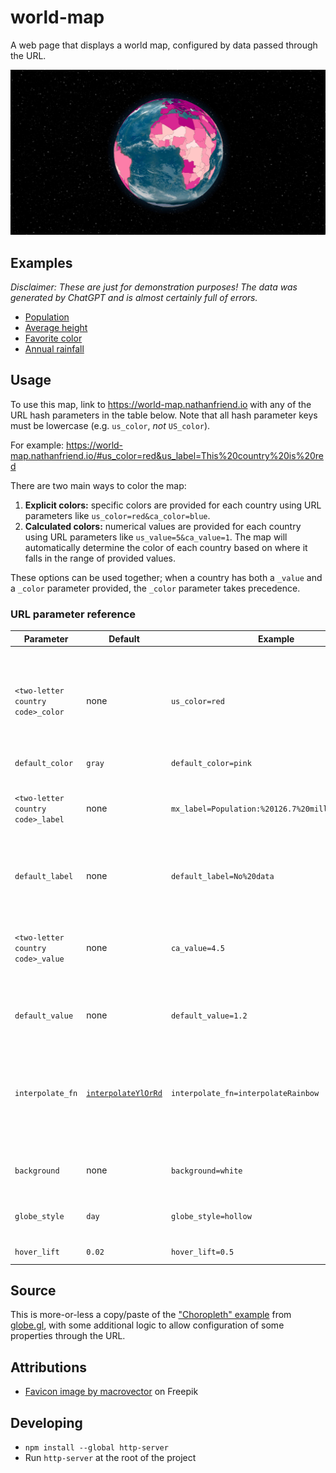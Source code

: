 # world-map

A web page that displays a world map, configured by data passed through the URL.

![A screenshot of world-map.nathanfriend.io](./screenshot.jpg)

## Examples

_Disclaimer: These are just for demonstration purposes! The data was generated by ChatGPT and is almost certainly full of errors._

- [Population](https://world-map.nathanfriend.io/#af_value=37172386&ax_value=26711&al_value=2866376&dz_value=42228429&as_value=55465&ad_value=77006&ao_value=30809762&ai_value=14731&aq_value=1106&ag_value=96286&ar_value=44494502&am_value=2951776&aw_value=105845&au_value=24982688&at_value=8840521&az_value=9939800&bs_value=385640&bh_value=1569439&bd_value=161356039&bb_value=286641&by_value=9483499&be_value=11422068&bz_value=383071&bj_value=11485048&bm_value=63903&bt_value=754394&bo_value=11353142&bq_value=25157&ba_value=3323929&bw_value=2254126&bv_value=0&br_value=209288278&io_value=3000&bn_value=428962&bg_value=7025037&bf_value=19751535&bi_value=11175378&cv_value=531239&kh_value=16249798&cm_value=25216237&ca_value=36624199&ky_value=64174&cf_value=4666377&td_value=15477751&cl_value=18729160&cn_value=1392730000&cx_value=1500&cc_value=600&co_value=49648685&km_value=806153&cg_value=5244363&cd_value=84004989&ck_value=2120&cr_value=4999441&ci_value=25069229&hr_value=4089400&cu_value=11338138&cw_value=159849&cy_value=1189265&cz_value=10625695&dk_value=5792202&dj_value=958920&dm_value=71625&do_value=10627165&ec_value=17084357&eg_value=98423595&sv_value=6420744&gq_value=1308974&er_value=4474062&ee_value=1324820&et_value=109224559&fk_value=2840&fo_value=48497&fj_value=883483&fi_value=5518050&fr_value=66977107&gf_value=290691&pf_value=277679&tf_value=140&ga_value=2119275&gm_value=2280102&ge_value=3912061&de_value=82927922&gh_value=29767108&gi_value=33718&gr_value=10715549&gl_value=56025&gd_value=107825&gp_value=449568&gu_value=167294&gt_value=17247807&gg_value=65228&gn_value=12414318&gw_value=1874309&gy_value=779004&ht_value=11123176&hm_value=0&va_value=799&hn_value=9587522&hk_value=7451000&hu_value=9775564&is_value=356991&in_value=1352642280&id_value=267663435&ir_value=81800269&iq_value=38433600&ie_value=4867309&im_value=84077&il_value=8883800&it_value=60431283&jm_value=2934855&jp_value=126529100&je_value=104200&jo_value=9956011&kz_value=18276499&ke_value=51393010&ki_value=115847&kp_value=25666161&kr_value=51606633&kw_value=4207083&kg_value=6322800&la_value=7061507&lv_value=1927174&lb_value=6848925&ls_value=2108132&lr_value=4818977&ly_value=6678567&li_value=37910&lt_value=2801543&lu_value=607728&mo_value=631636&mg_value=26262368&mw_value=18143315&my_value=31624264&mv_value=444259&ml_value=19077690&mt_value=484630&mh_value=58413&mq_value=396974&mr_value=4403319&mu_value=1265138&yt_value=266150&mx_value=126190788&fm_value=113815&md_value=2706049&mc_value=38682&mn_value=3170208&me_value=622182&ms_value=4989&ma_value=36029138&mz_value=29495962&mm_value=53708395&na_value=2448255&nr_value=11281&np_value=28095714&nl_value=17231017&nc_value=278500&nz_value=4885500&ni_value=6465513&ne_value=22442948&ng_value=195874740&nu_value=1615&nf_value=2009&mp_value=56882&no_value=5311916&om_value=4829483&pk_value=212215030&pw_value=17907&ps_value=4569087&pa_value=4176873&pg_value=8606316&py_value=6956071&pe_value=31989256&ph_value=106651922&pn_value=50&pl_value=38028278&pt_value=10281762&pr_value=3195153&qa_value=2781677&re_value=859959&ro_value=19466145&ru_value=144478050&rw_value=12301939&bl_value=9384&sh_value=4542&kn_value=52441&lc_value=181889&mf_value=31754&pm_value=7012&vc_value=110210&ws_value=196130&sm_value=33860&st_value=211028&sa_value=33699947&sn_value=15854360&rs_value=8772235&sc_value=96762&sl_value=7813215&sg_value=5638700&sx_value=40654&sk_value=5447011&si_value=2080908&sb_value=652858&so_value=15008154&za_value=57779622&gs_value=30&ss_value=10975920&es_value=46723749&lk_value=21670000&sd_value=41801533&sr_value=575991&sj_value=2537&sz_value=1136191&se_value=10175214&ch_value=8516543&sy_value=16906283&tw_value=23773876&tj_value=9321018&tz_value=56318348&th_value=69428524&tl_value=1267972&tg_value=7797694&tk_value=1300&to_value=103197&tt_value=1394973&tn_value=11532127&tr_value=82319724&tm_value=5850908&tc_value=37665&tv_value=11508&ug_value=42723139&ua_value=44622516&ae_value=9630959&gb_value=66460344&us_value=326766748&um_value=300&uy_value=3449299&uz_value=31910641&vu_value=292680&ve_value=28887118&vn_value=95540800&vg_value=29802&vi_value=106977&wf_value=11773&eh_value=652271&ye_value=28498687&zm_value=17351822&zw_value=14439018&af_label=37.2M&ax_label=26.7K&al_label=2.9M&dz_label=42.2M&as_label=55.5K&ad_label=77K&ao_label=30.8M&ai_label=14.7K&aq_label=1.1K&ag_label=96.3K&ar_label=44.5M&am_label=3M&aw_label=105.8K&au_label=25M&at_label=8.8M&az_label=9.9M&bs_label=385.6K&bh_label=1.6M&bd_label=161.4M&bb_label=286.6K&by_label=9.5M&be_label=11.4M&bz_label=383.1K&bj_label=11.5M&bm_label=63.9K&bt_label=754.4K&bo_label=11.4M&bq_label=25.2K&ba_label=3.3M&bw_label=2.3M&bv_label=0&br_label=209.3M&io_label=3K&bn_label=429K&bg_label=7M&bf_label=19.8M&bi_label=11.2M&cv_label=531.2K&kh_label=16.2M&cm_label=25.2M&ca_label=36.6M&ky_label=64.2K&cf_label=4.7M&td_label=15.5M&cl_label=18.7M&cn_label=1.4B&cx_label=1.5K&cc_label=600&co_label=49.6M&km_label=806.2K&cg_label=5.2M&cd_label=84M&ck_label=2.1K&cr_label=5M&ci_label=25.1M&hr_label=4.1M&cu_label=11.3M&cw_label=159.8K&cy_label=1.2M&cz_label=10.6M&dk_label=5.8M&dj_label=958.9K&dm_label=71.6K&do_label=10.6M&ec_label=17.1M&eg_label=98.4M&sv_label=6.4M&gq_label=1.3M&er_label=4.5M&ee_label=1.3M&et_label=109.2M&fk_label=2.8K&fo_label=48.5K&fj_label=883.5K&fi_label=5.5M&fr_label=67M&gf_label=290.7K&pf_label=277.7K&tf_label=140&ga_label=2.1M&gm_label=2.3M&ge_label=3.9M&de_label=82.9M&gh_label=29.8M&gi_label=33.7K&gr_label=10.7M&gl_label=56K&gd_label=107.8K&gp_label=449.6K&gu_label=167.3K&gt_label=17.2M&gg_label=65.2K&gn_label=12.4M&gw_label=1.9M&gy_label=779K&ht_label=11.1M&hm_label=0&va_label=799&hn_label=9.6M&hk_label=7.5M&hu_label=9.8M&is_label=357K&in_label=1.4B&id_label=267.7M&ir_label=81.8M&iq_label=38.4M&ie_label=4.9M&im_label=84.1K&il_label=8.9M&it_label=60.4M&jm_label=2.9M&jp_label=126.5M&je_label=104.2K&jo_label=10M&kz_label=18.3M&ke_label=51.4M&ki_label=115.8K&kp_label=25.7M&kr_label=51.6M&kw_label=4.2M&kg_label=6.3M&la_label=7.1M&lv_label=1.9M&lb_label=6.8M&ls_label=2.1M&lr_label=4.8M&ly_label=6.7M&li_label=37.9K&lt_label=2.8M&lu_label=607.7K&mo_label=631.6K&mg_label=26.3M&mw_label=18.1M&my_label=31.6M&mv_label=444.3K&ml_label=19.1M&mt_label=484.6K&mh_label=58.4K&mq_label=397K&mr_label=4.4M&mu_label=1.3M&yt_label=266.2K&mx_label=126.2M&fm_label=113.8K&md_label=2.7M&mc_label=38.7K&mn_label=3.2M&me_label=622.2K&ms_label=5K&ma_label=36M&mz_label=29.5M&mm_label=53.7M&na_label=2.4M&nr_label=11.3K&np_label=28.1M&nl_label=17.2M&nc_label=278.5K&nz_label=4.9M&ni_label=6.5M&ne_label=22.4M&ng_label=195.9M&nu_label=1.6K&nf_label=2K&mp_label=56.9K&no_label=5.3M&om_label=4.8M&pk_label=212.2M&pw_label=17.9K&ps_label=4.6M&pa_label=4.2M&pg_label=8.6M&py_label=7M&pe_label=32M&ph_label=106.7M&pn_label=50&pl_label=38M&pt_label=10.3M&pr_label=3.2M&qa_label=2.8M&re_label=860K&ro_label=19.5M&ru_label=144.5M&rw_label=12.3M&bl_label=9.4K&sh_label=4.5K&kn_label=52.4K&lc_label=181.9K&mf_label=31.8K&pm_label=7K&vc_label=110.2K&ws_label=196.1K&sm_label=33.9K&st_label=211K&sa_label=33.7M&sn_label=15.9M&rs_label=8.8M&sc_label=96.8K&sl_label=7.8M&sg_label=5.6M&sx_label=40.7K&sk_label=5.4M&si_label=2.1M&sb_label=652.9K&so_label=15M&za_label=57.8M&gs_label=30&ss_label=11M&es_label=46.7M&lk_label=21.7M&sd_label=41.8M&sr_label=576K&sj_label=2.5K&sz_label=1.1M&se_label=10.2M&ch_label=8.5M&sy_label=16.9M&tw_label=23.8M&tj_label=9.3M&tz_label=56.3M&th_label=69.4M&tl_label=1.3M&tg_label=7.8M&tk_label=1.3K&to_label=103.2K&tt_label=1.4M&tn_label=11.5M&tr_label=82.3M&tm_label=5.9M&tc_label=37.7K&tv_label=11.5K&ug_label=42.7M&ua_label=44.6M&ae_label=9.6M&gb_label=66.5M&us_label=326.8M&um_label=300&uy_label=3.4M&uz_label=31.9M&vu_label=292.7K&ve_label=28.9M&vn_label=95.5M&vg_label=29.8K&vi_label=107K&wf_label=11.8K&eh_label=652.3K&ye_label=28.5M&zm_label=17.4M&zw_label=14.4M)
- [Average height](https://world-map.nathanfriend.io/#interpolate_fn=interpolatePuBu&background=white&globe_style=hollow&hover_lift=0.2&default_label=No%20data&af_value=170.18&al_value=173.59&dz_value=172.72&ao_value=173.47&ar_value=171.01&am_value=170.14&au_value=172.6&at_value=178.7&az_value=168.8&bh_value=168.96&bd_value=162.56&by_value=175.43&be_value=176.21&bj_value=160.17&bt_value=166.15&bo_value=160.23&ba_value=176.08&bw_value=164.88&br_value=167.27&bn_value=165.02&bg_value=173.09&bf_value=159.35&bi_value=160.42&cv_value=173.47&kh_value=160.25&cm_value=164.55&ca_value=174.87&cf_value=158.34&td_value=164.37&cl_value=171.67&cn_value=167.1&co_value=166.08&km_value=161.74&cg_value=162.35&cd_value=161.42&cr_value=166.39&ci_value=167.22&hr_value=181.42&cu_value=171.63&cy_value=178.01&cz_value=180.18&dk_value=180.49&dj_value=162.39&do_value=167.71&ec_value=164.9&eg_value=169.97&sv_value=166.93&gq_value=163.62&er_value=162.56&ee_value=175.42&et_value=163.78&fj_value=174.87&fi_value=177.76&fr_value=173.52&ga_value=165.86&gm_value=167.36&ge_value=171.03&de_value=178.38&gh_value=169.5&gr_value=178.28&gl_value=174.41&gt_value=164.38&gn_value=163.56&gw_value=163.35&ht_value=168.53&hn_value=164.07&hk_value=171.34&hu_value=173.51&is_value=180.53&in_value=162.56&id_value=159.37&ir_value=174.17&iq_value=165.88&ie_value=172.02&il_value=176.61&it_value=177.01&jm_value=170.37&jp_value=170.7&jo_value=172.05&kz_value=175.88&ke_value=163.42&ki_value=167.34&kp_value=165.07&kr_value=173.07&kw_value=172.66&kg_value=169.54&la_value=155.25&lv_value=176.55&lb_value=171.39&ls_value=163.81&lr_value=165.2&ly_value=175.48&lt_value=178.56&lu_value=176.87&mo_value=167.74&mg_value=164.89&mw_value=163.63&my_value=165.05&mv_value=165.14&ml_value=161.53&mt_value=172.82&mr_value=169.52&mu_value=171.77&mx_value=167.64&md_value=176.75&mn_value=170.05&me_value=183.01&ma_value=173.6&mz_value=162.82&mm_value=163.83&na_value=168.01&np_value=160.33&nl_value=183.1&nz_value=177.3&ni_value=165.66&ne_value=159.18&ng_value=167.47&no_value=181.08&om_value=175.96&pk_value=165.72&pa_value=168.7&pg_value=163.11&py_value=164.91&pe_value=165.14&ph_value=163.18&pl_value=176.63&pt_value=173.94&qa_value=177.15&ro_value=176.08&ru_value=176.2&rw_value=162.13&ws_value=171.97&sm_value=172.82&st_value=167.24&sa_value=170.98&sn_value=167.14&rs_value=181.37&sl_value=165.26&sg_value=171.23&sk_value=179.64&si_value=177.29&sb_value=170.95&so_value=169.48&za_value=171.64&ss_value=168.01&es_value=173.63&lk_value=167.47&sd_value=168.42&sr_value=170.56&sz_value=167.49&se_value=180.63&ch_value=174.6&sy_value=171.08&tw_value=170.36&tj_value=165.32&tz_value=165.08&th_value=167.24&tg_value=163.55&to_value=174.87&tn_value=173.06&tr_value=174.2&tm_value=170.42&tv_value=169.59&ug_value=164.92&ua_value=176.71&ae_value=176.52&gb_value=177.28&us_value=176.25&uy_value=172.74&uz_value=166.08&vu_value=170.59&ve_value=168.61&vn_value=162.02&ye_value=165.18&zm_value=161.85&zw_value=160.87&af_label=170.18%20cm&al_label=173.59%20cm&dz_label=172.72%20cm&ao_label=173.47%20cm&ar_label=171.01%20cm&am_label=170.14%20cm&au_label=172.6%20cm&at_label=178.7%20cm&az_label=168.8%20cm&bh_label=168.96%20cm&bd_label=162.56%20cm&by_label=175.43%20cm&be_label=176.21%20cm&bj_label=160.17%20cm&bt_label=166.15%20cm&bo_label=160.23%20cm&ba_label=176.08%20cm&bw_label=164.88%20cm&br_label=167.27%20cm&bn_label=165.02%20cm&bg_label=173.09%20cm&bf_label=159.35%20cm&bi_label=160.42%20cm&cv_label=173.47%20cm&kh_label=160.25%20cm&cm_label=164.55%20cm&ca_label=174.87%20cm&cf_label=158.34%20cm&td_label=164.37%20cm&cl_label=171.67%20cm&cn_label=167.1%20cm&co_label=166.08%20cm&km_label=161.74%20cm&cg_label=162.35%20cm&cd_label=161.42%20cm&cr_label=166.39%20cm&ci_label=167.22%20cm&hr_label=181.42%20cm&cu_label=171.63%20cm&cy_label=178.01%20cm&cz_label=180.18%20cm&dk_label=180.49%20cm&dj_label=162.39%20cm&do_label=167.71%20cm&ec_label=164.9%20cm&eg_label=169.97%20cm&sv_label=166.93%20cm&gq_label=163.62%20cm&er_label=162.56%20cm&ee_label=175.42%20cm&et_label=163.78%20cm&fj_label=174.87%20cm&fi_label=177.76%20cm&fr_label=173.52%20cm&ga_label=165.86%20cm&gm_label=167.36%20cm&ge_label=171.03%20cm&de_label=178.38%20cm&gh_label=169.5%20cm&gr_label=178.28%20cm&gl_label=174.41%20cm&gt_label=164.38%20cm&gn_label=163.56%20cm&gw_label=163.35%20cm&ht_label=168.53%20cm&hn_label=164.07%20cm&hk_label=171.34%20cm&hu_label=173.51%20cm&is_label=180.53%20cm&in_label=162.56%20cm&id_label=159.37%20cm&ir_label=174.17%20cm&iq_label=165.88%20cm&ie_label=172.02%20cm&il_label=176.61%20cm&it_label=177.01%20cm&jm_label=170.37%20cm&jp_label=170.7%20cm&jo_label=172.05%20cm&kz_label=175.88%20cm&ke_label=163.42%20cm&ki_label=167.34%20cm&kp_label=165.07%20cm&kr_label=173.07%20cm&kw_label=172.66%20cm&kg_label=169.54%20cm&la_label=155.25%20cm&lv_label=176.55%20cm&lb_label=171.39%20cm&ls_label=163.81%20cm&lr_label=165.2%20cm&ly_label=175.48%20cm&lt_label=178.56%20cm&lu_label=176.87%20cm&mo_label=167.74%20cm&mg_label=164.89%20cm&mw_label=163.63%20cm&my_label=165.05%20cm&mv_label=165.14%20cm&ml_label=161.53%20cm&mt_label=172.82%20cm&mr_label=169.52%20cm&mu_label=171.77%20cm&mx_label=167.64%20cm&md_label=176.75%20cm&mn_label=170.05%20cm&me_label=183.01%20cm&ma_label=173.6%20cm&mz_label=162.82%20cm&mm_label=163.83%20cm&na_label=168.01%20cm&np_label=160.33%20cm&nl_label=183.1%20cm&nz_label=177.3%20cm&ni_label=165.66%20cm&ne_label=159.18%20cm&ng_label=167.47%20cm&no_label=181.08%20cm&om_label=175.96%20cm&pk_label=165.72%20cm&pa_label=168.7%20cm&pg_label=163.11%20cm&py_label=164.91%20cm&pe_label=165.14%20cm&ph_label=163.18%20cm&pl_label=176.63%20cm&pt_label=173.94%20cm&qa_label=177.15%20cm&ro_label=176.08%20cm&ru_label=176.2%20cm&rw_label=162.13%20cm&ws_label=171.97%20cm&sm_label=172.82%20cm&st_label=167.24%20cm&sa_label=170.98%20cm&sn_label=167.14%20cm&rs_label=181.37%20cm&sl_label=165.26%20cm&sg_label=171.23%20cm&sk_label=179.64%20cm&si_label=177.29%20cm&sb_label=170.95%20cm&so_label=169.48%20cm&za_label=171.64%20cm&ss_label=168.01%20cm&es_label=173.63%20cm&lk_label=167.47%20cm&sd_label=168.42%20cm&sr_label=170.56%20cm&sz_label=167.49%20cm&se_label=180.63%20cm&ch_label=174.6%20cm&sy_label=171.08%20cm&tw_label=170.36%20cm&tj_label=165.32%20cm&tz_label=165.08%20cm&th_label=167.24%20cm&tg_label=163.55%20cm&to_label=174.87%20cm&tn_label=173.06%20cm&tr_label=174.2%20cm&tm_label=170.42%20cm&tv_label=169.59%20cm&ug_label=164.92%20cm&ua_label=176.71%20cm&ae_label=176.52%20cm&gb_label=177.28%20cm&us_label=176.25%20cm&uy_label=172.74%20cm&uz_label=166.08%20cm&vu_label=170.59%20cm&ve_label=168.61%20cm&vn_label=162.02%20cm&ye_label=165.18%20cm&zm_label=161.85%20cm&zw_label=160.87%20cm)
- [Favorite color](https://world-map.nathanfriend.io/#globe_style=night&hover_lift=0&background=black&af_color=#2563eb&ax_color=#16a34a&al_color=#dc2626&dz_color=#facc15&as_color=#7e22ce&ad_color=#ffffff&ao_color=#ea580c&ai_color=#f472b6&aq_color=#6b7280&ag_color=#422006&ar_color=#2563eb&am_color=#7e22ce&aw_color=#facc15&au_color=#16a34a&at_color=#dc2626&az_color=#2563eb&bs_color=#facc15&bh_color=#ca8a04&bd_color=#dc2626&bb_color=#2563eb&by_color=#16a34a&be_color=#dc2626&bz_color=#2563eb&bj_color=#16a34a&bm_color=#f472b6&bt_color=#7e22ce&bo_color=#dc2626&bq_color=#2563eb&ba_color=#ffffff&bw_color=#2563eb&bv_color=#ffffff&br_color=#facc15&io_color=#2563eb&bn_color=#16a34a&bg_color=#2563eb&bf_color=#16a34a&bi_color=#facc15&cv_color=#2563eb&kh_color=#dc2626&cm_color=#16a34a&ca_color=#dc2626&ky_color=#2563eb&cf_color=#facc15&td_color=#16a34a&cl_color=#dc2626&cn_color=#dc2626&cx_color=#2563eb&cc_color=#16a34a&co_color=#facc15&km_color=#16a34a&cg_color=#16a34a&cd_color=#dc2626&ck_color=#2563eb&cr_color=#16a34a&ci_color=#ea580c&hr_color=#2563eb&cu_color=#dc2626&cw_color=#2563eb&cy_color=#2563eb&cz_color=#dc2626&dk_color=#dc2626&dj_color=#2563eb&dm_color=#16a34a&do_color=#2563eb&ec_color=#facc15&eg_color=#ca8a04&sv_color=#2563eb&gq_color=#16a34a&er_color=#2563eb&ee_color=#2563eb&et_color=#16a34a&fk_color=#2563eb&fo_color=#2563eb&fj_color=#2563eb&fi_color=#2563eb&fr_color=#2563eb&gf_color=#dc2626&pf_color=#2563eb&tf_color=#ffffff&ga_color=#16a34a&gm_color=#2563eb&ge_color=#dc2626&de_color=#2563eb&gh_color=#16a34a&gi_color=#dc2626&gr_color=#2563eb&gl_color=#ffffff&gd_color=#16a34a&gp_color=#2563eb&gu_color=#2563eb&gt_color=#2563eb&gg_color=#2563eb&gn_color=#16a34a&gw_color=#dc2626&gy_color=#16a34a&ht_color=#dc2626&hm_color=#ffffff&va_color=#ffffff&hn_color=#2563eb&hk_color=#dc2626&hu_color=#dc2626&is_color=#2563eb&in_color=#ea580c&id_color=#16a34a&ir_color=#16a34a&iq_color=#2563eb&ie_color=#16a34a&im_color=#dc2626&il_color=#2563eb&it_color=#16a34a&jm_color=#16a34a&jp_color=#dc2626&je_color=#dc2626&jo_color=#dc2626&kz_color=#2563eb&ke_color=#16a34a&ki_color=#2563eb&kp_color=#dc2626&kr_color=#dc2626&kw_color=#2563eb&kg_color=#dc2626&la_color=#7e22ce&lv_color=#2563eb&lb_color=#dc2626&ls_color=#2563eb&lr_color=#16a34a&ly_color=#dc2626&li_color=#dc2626&lt_color=#facc15&lu_color=#2563eb&mo_color=#dc2626&mg_color=#16a34a&mw_color=#2563eb&my_color=#facc15&mv_color=#2563eb&ml_color=#16a34a&mt_color=#dc2626&mh_color=#2563eb&mq_color=#2563eb&mr_color=#16a34a&mu_color=#facc15&yt_color=#facc15&mx_color=#16a34a&fm_color=#2563eb&md_color=#2563eb&mc_color=#dc2626&mn_color=#2563eb&me_color=#dc2626&ms_color=#2563eb&ma_color=#dc2626&mz_color=#16a34a&mm_color=#dc2626&na_color=#2563eb&nr_color=#2563eb&np_color=#dc2626&nl_color=#ea580c&nc_color=#2563eb&nz_color=#030712&ni_color=#2563eb&ne_color=#16a34a&ng_color=#16a34a&nu_color=#2563eb&nf_color=#16a34a&mp_color=#2563eb&no_color=#dc2626&om_color=#dc2626&pk_color=#16a34a&pw_color=#2563eb&ps_color=#dc2626&pa_color=#2563eb&pg_color=#030712&py_color=#2563eb&pe_color=#dc2626&ph_color=#facc15&pn_color=#2563eb&pl_color=#dc2626&pt_color=#dc2626&pr_color=#2563eb&qa_color=#800000&re_color=#2563eb&ro_color=#2563eb&ru_color=#dc2626&rw_color=#2563eb&bl_color=#2563eb&sh_color=#2563eb&kn_color=#16a34a&lc_color=#2563eb&mf_color=#2563eb&pm_color=#2563eb&vc_color=#16a34a&ws_color=#2563eb&sm_color=#2563eb&st_color=#16a34a&sa_color=#16a34a&sn_color=#16a34a&rs_color=#dc2626&sc_color=#2563eb&sl_color=#16a34a&sg_color=#dc2626&sx_color=#2563eb&sk_color=#2563eb&si_color=#16a34a&sb_color=#2563eb&so_color=#2563eb&za_color=#16a34a&gs_color=#ffffff&ss_color=#2563eb&es_color=#dc2626&lk_color=#ea580c&sd_color=#16a34a&sr_color=#16a34a&sj_color=#ffffff&sz_color=#2563eb&se_color=#2563eb&ch_color=#dc2626&sy_color=#dc2626&tw_color=#dc2626&tj_color=#2563eb&tz_color=#16a34a&th_color=#facc15&tl_color=#dc2626&tg_color=#16a34a&tk_color=#2563eb&to_color=#dc2626&tt_color=#dc2626&tn_color=#dc2626&tr_color=#dc2626&tm_color=#16a34a&tc_color=#2563eb&tv_color=#2563eb&ug_color=#facc15&ua_color=#facc15&ae_color=#dc2626&gb_color=#dc2626&us_color=#2563eb&um_color=#ffffff&uy_color=#2563eb&uz_color=#16a34a&vu_color=#2563eb&ve_color=#facc15&vn_color=#dc2626&vg_color=#2563eb&vi_color=#2563eb&wf_color=#2563eb&eh_color=#facc15&ye_color=#16a34a&zm_color=#ea580c&zw_color=#16a34a&af_label=Blue&ax_label=Green&al_label=Red&dz_label=Yellow&as_label=Purple&ad_label=White&ao_label=Orange&ai_label=Pink&aq_label=Gray&ag_label=Brown&ar_label=Blue&am_label=Purple&aw_label=Yellow&au_label=Green&at_label=Red&az_label=Blue&bs_label=Yellow&bh_label=Gold&bd_label=Red&bb_label=Blue&by_label=Green&be_label=Red&bz_label=Blue&bj_label=Green&bm_label=Pink&bt_label=Purple&bo_label=Red&bq_label=Blue&ba_label=White&bw_label=Blue&bv_label=White&br_label=Yellow&io_label=Blue&bn_label=Green&bg_label=Blue&bf_label=Green&bi_label=Yellow&cv_label=Blue&kh_label=Red&cm_label=Green&ca_label=Red&ky_label=Blue&cf_label=Yellow&td_label=Green&cl_label=Red&cn_label=Red&cx_label=Blue&cc_label=Green&co_label=Yellow&km_label=Green&cg_label=Green&cd_label=Red&ck_label=Blue&cr_label=Green&ci_label=Orange&hr_label=Blue&cu_label=Red&cw_label=Blue&cy_label=Blue&cz_label=Red&dk_label=Red&dj_label=Blue&dm_label=Green&do_label=Blue&ec_label=Yellow&eg_label=Gold&sv_label=Blue&gq_label=Green&er_label=Blue&ee_label=Blue&et_label=Green&fk_label=Blue&fo_label=Blue&fj_label=Blue&fi_label=Blue&fr_label=Blue&gf_label=Red&pf_label=Blue&tf_label=White&ga_label=Green&gm_label=Blue&ge_label=Red&de_label=Blue&gh_label=Green&gi_label=Red&gr_label=Blue&gl_label=White&gd_label=Green&gp_label=Blue&gu_label=Blue&gt_label=Blue&gg_label=Blue&gn_label=Green&gw_label=Red&gy_label=Green&ht_label=Red&hm_label=White&va_label=White&hn_label=Blue&hk_label=Red&hu_label=Red&is_label=Blue&in_label=Orange&id_label=Green&ir_label=Green&iq_label=Blue&ie_label=Green&im_label=Red&il_label=Blue&it_label=Green&jm_label=Green&jp_label=Red&je_label=Red&jo_label=Red&kz_label=Blue&ke_label=Green&ki_label=Blue&kp_label=Red&kr_label=Red&kw_label=Blue&kg_label=Red&la_label=Purple&lv_label=Blue&lb_label=Red&ls_label=Blue&lr_label=Green&ly_label=Red&li_label=Red&lt_label=Yellow&lu_label=Blue&mo_label=Red&mg_label=Green&mw_label=Blue&my_label=Yellow&mv_label=Blue&ml_label=Green&mt_label=Red&mh_label=Blue&mq_label=Blue&mr_label=Green&mu_label=Yellow&yt_label=Yellow&mx_label=Green&fm_label=Blue&md_label=Blue&mc_label=Red&mn_label=Blue&me_label=Red&ms_label=Blue&ma_label=Red&mz_label=Green&mm_label=Red&na_label=Blue&nr_label=Blue&np_label=Red&nl_label=Orange&nc_label=Blue&nz_label=Black&ni_label=Blue&ne_label=Green&ng_label=Green&nu_label=Blue&nf_label=Green&mp_label=Blue&no_label=Red&om_label=Red&pk_label=Green&pw_label=Blue&ps_label=Red&pa_label=Blue&pg_label=Black&py_label=Blue&pe_label=Red&ph_label=Yellow&pn_label=Blue&pl_label=Red&pt_label=Red&pr_label=Blue&qa_label=Maroon&re_label=Blue&ro_label=Blue&ru_label=Red&rw_label=Blue&bl_label=Blue&sh_label=Blue&kn_label=Green&lc_label=Blue&mf_label=Blue&pm_label=Blue&vc_label=Green&ws_label=Blue&sm_label=Blue&st_label=Green&sa_label=Green&sn_label=Green&rs_label=Red&sc_label=Blue&sl_label=Green&sg_label=Red&sx_label=Blue&sk_label=Blue&si_label=Green&sb_label=Blue&so_label=Blue&za_label=Green&gs_label=White&ss_label=Blue&es_label=Red&lk_label=Orange&sd_label=Green&sr_label=Green&sj_label=White&sz_label=Blue&se_label=Blue&ch_label=Red&sy_label=Red&tw_label=Red&tj_label=Blue&tz_label=Green&th_label=Yellow&tl_label=Red&tg_label=Green&tk_label=Blue&to_label=Red&tt_label=Red&tn_label=Red&tr_label=Red&tm_label=Green&tc_label=Blue&tv_label=Blue&ug_label=Yellow&ua_label=Yellow&ae_label=Red&gb_label=Red&us_label=Blue&um_label=White&uy_label=Blue&uz_label=Green&vu_label=Blue&ve_label=Yellow&vn_label=Red&vg_label=Blue&vi_label=Blue&wf_label=Blue&eh_label=Yellow&ye_label=Green&zm_label=Orange&zw_label=Green)
- [Annual rainfall](https://world-map.nathanfriend.io/#interpolate_fn=interpolateRdBu&default_label=No%20data&co_value=3240&st_value=3200&pg_value=3142&sb_value=3028&pa_value=2928&cr_value=2926&ws_value=2880&my_value=2875&bn_value=2722&id_value=2702&bd_value=2666&fj_value=2592&sl_value=2526&sg_value=2497&lr_value=2391&gy_value=2387&gd_value=2350&ph_value=2348&sr_value=2331&sc_value=2330&lc_value=2301&ni_value=2280&ec_value=2274&bt_value=2200&tt_value=2200&gq_value=2156&mm_value=2091&dm_value=2083&pr_value=2054&jm_value=2051&ve_value=2044&mu_value=2041&vu_value=2000&gt_value=1996&hn_value=1976&mv_value=1972&is_value=1940&kh_value=1904&la_value=1834&ga_value=1831&vn_value=1821&sv_value=1784&br_value=1761&pe_value=1738&nz_value=1732&lk_value=1712&bz_value=1705&jp_value=1668&gn_value=1651&cg_value=1646&th_value=1622&cm_value=1604&vc_value=1583&gw_value=1577&cd_value=1543&ch_value=1537&cl_value=1522&mg_value=1513&tl_value=1500&np_value=1500&al_value=1485&ht_value=1440&kn_value=1427&bb_value=1422&no_value=1414&do_value=1410&ci_value=1348&cf_value=1343&cu_value=1335&uy_value=1300&bs_value=1292&bi_value=1274&kr_value=1274&gb_value=1220&rw_value=1212&gh_value=1187&mw_value=1181&ug_value=1180&tg_value=1168&si_value=1162&ng_value=1150&bo_value=1146&py_value=1130&ie_value=1118&hr_value=1113&at_value=1110&in_value=1083&tz_value=1071&kp_value=1054&bj_value=1039&mz_value=1032&ag_value=1030&ba_value=1028&ge_value=1026&zm_value=1020&ao_value=1010&lu_value=934&km_value=900&ss_value=900&fr_value=867&pt_value=854&et_value=848&be_value=847&gm_value=836&it_value=832&sk_value=824&sz_value=788&ls_value=788&nl_value=778&mx_value=758&bf_value=748&us_value=715&dk_value=703&de_value=700&tj_value=691&sn_value=686&cz_value=677&lv_value=667&lb_value=661&zw_value=657&lt_value=656&gr_value=652&cn_value=645&ro_value=637&es_value=636&ke_value=630&ee_value=626&se_value=624&mk_value=619&by_value=618&bg_value=608&pl_value=600&tr_value=593&ar_value=591&hu_value=589&ua_value=565&am_value=562&mt_value=560&ca_value=537&fi_value=536&au_value=534&kg_value=533&cy_value=498&za_value=495&pk_value=494&ru_value=460&md_value=450&az_value=447&il_value=435&bw_value=416&ps_value=402&er_value=384&ma_value=346&af_value=327&td_value=322&na_value=285&ml_value=282&so_value=282&sy_value=252&kz_value=250&sd_value=250&mn_value=241&cv_value=228&ir_value=228&dj_value=220&iq_value=216&tn_value=207&uz_value=206&ye_value=167&tm_value=161&ne_value=151&om_value=125&kw_value=121&jo_value=111&mr_value=92&dz_value=89&bh_value=83&ae_value=78&qa_value=74&sa_value=59&ly_value=56&eg_value=18&co_label=3240%20mm&st_label=3200%20mm&pg_label=3142%20mm&sb_label=3028%20mm&pa_label=2928%20mm&cr_label=2926%20mm&ws_label=2880%20mm&my_label=2875%20mm&bn_label=2722%20mm&id_label=2702%20mm&bd_label=2666%20mm&fj_label=2592%20mm&sl_label=2526%20mm&sg_label=2497%20mm&lr_label=2391%20mm&gy_label=2387%20mm&gd_label=2350%20mm&ph_label=2348%20mm&sr_label=2331%20mm&sc_label=2330%20mm&lc_label=2301%20mm&ni_label=2280%20mm&ec_label=2274%20mm&bt_label=2200%20mm&tt_label=2200%20mm&gq_label=2156%20mm&mm_label=2091%20mm&dm_label=2083%20mm&pr_label=2054%20mm&jm_label=2051%20mm&ve_label=2044%20mm&mu_label=2041%20mm&vu_label=2000%20mm&gt_label=1996%20mm&hn_label=1976%20mm&mv_label=1972%20mm&is_label=1940%20mm&kh_label=1904%20mm&la_label=1834%20mm&ga_label=1831%20mm&vn_label=1821%20mm&sv_label=1784%20mm&br_label=1761%20mm&pe_label=1738%20mm&nz_label=1732%20mm&lk_label=1712%20mm&bz_label=1705%20mm&jp_label=1668%20mm&gn_label=1651%20mm&cg_label=1646%20mm&th_label=1622%20mm&cm_label=1604%20mm&vc_label=1583%20mm&gw_label=1577%20mm&cd_label=1543%20mm&ch_label=1537%20mm&cl_label=1522%20mm&mg_label=1513%20mm&tl_label=1500%20mm&np_label=1500%20mm&al_label=1485%20mm&ht_label=1440%20mm&kn_label=1427%20mm&bb_label=1422%20mm&no_label=1414%20mm&do_label=1410%20mm&ci_label=1348%20mm&cf_label=1343%20mm&cu_label=1335%20mm&uy_label=1300%20mm&bs_label=1292%20mm&bi_label=1274%20mm&kr_label=1274%20mm&gb_label=1220%20mm&rw_label=1212%20mm&gh_label=1187%20mm&mw_label=1181%20mm&ug_label=1180%20mm&tg_label=1168%20mm&si_label=1162%20mm&ng_label=1150%20mm&bo_label=1146%20mm&py_label=1130%20mm&ie_label=1118%20mm&hr_label=1113%20mm&at_label=1110%20mm&in_label=1083%20mm&tz_label=1071%20mm&kp_label=1054%20mm&bj_label=1039%20mm&mz_label=1032%20mm&ag_label=1030%20mm&ba_label=1028%20mm&ge_label=1026%20mm&zm_label=1020%20mm&ao_label=1010%20mm&lu_label=934%20mm&km_label=900%20mm&ss_label=900%20mm&fr_label=867%20mm&pt_label=854%20mm&et_label=848%20mm&be_label=847%20mm&gm_label=836%20mm&it_label=832%20mm&sk_label=824%20mm&sz_label=788%20mm&ls_label=788%20mm&nl_label=778%20mm&mx_label=758%20mm&bf_label=748%20mm&us_label=715%20mm&dk_label=703%20mm&de_label=700%20mm&tj_label=691%20mm&sn_label=686%20mm&cz_label=677%20mm&lv_label=667%20mm&lb_label=661%20mm&zw_label=657%20mm&lt_label=656%20mm&gr_label=652%20mm&cn_label=645%20mm&ro_label=637%20mm&es_label=636%20mm&ke_label=630%20mm&ee_label=626%20mm&se_label=624%20mm&mk_label=619%20mm&by_label=618%20mm&bg_label=608%20mm&pl_label=600%20mm&tr_label=593%20mm&ar_label=591%20mm&hu_label=589%20mm&ua_label=565%20mm&am_label=562%20mm&mt_label=560%20mm&ca_label=537%20mm&fi_label=536%20mm&au_label=534%20mm&kg_label=533%20mm&cy_label=498%20mm&za_label=495%20mm&pk_label=494%20mm&ru_label=460%20mm&md_label=450%20mm&az_label=447%20mm&il_label=435%20mm&bw_label=416%20mm&ps_label=402%20mm&er_label=384%20mm&ma_label=346%20mm&af_label=327%20mm&td_label=322%20mm&na_label=285%20mm&ml_label=282%20mm&so_label=282%20mm&sy_label=252%20mm&kz_label=250%20mm&sd_label=250%20mm&mn_label=241%20mm&cv_label=228%20mm&ir_label=228%20mm&dj_label=220%20mm&iq_label=216%20mm&tn_label=207%20mm&uz_label=206%20mm&ye_label=167%20mm&tm_label=161%20mm&ne_label=151%20mm&om_label=125%20mm&kw_label=121%20mm&jo_label=111%20mm&mr_label=92%20mm&dz_label=89%20mm&bh_label=83%20mm&ae_label=78%20mm&qa_label=74%20mm&sa_label=59%20mm&ly_label=56%20mm&eg_label=18%20mm)

## Usage

To use this map, link to https://world-map.nathanfriend.io with any of the URL hash parameters in the table below. Note that all hash parameter keys must be lowercase (e.g. `us_color`, _not_ `US_color`).

For example: https://world-map.nathanfriend.io/#us_color=red&us_label=This%20country%20is%20red

There are two main ways to color the map:

1. **Explicit colors:** specific colors are provided for each country using URL parameters like `us_color=red&ca_color=blue`.
1. **Calculated colors:** numerical values are provided for each country using URL parameters like `us_value=5&ca_value=1`. The map will automatically determine the color of each country based on where it falls in the range of provided values.

These options can be used together; when a country has both a `_value` and a `_color` parameter provided, the `_color` parameter takes precedence.

### URL parameter reference

| Parameter                         | Default                                                                           | Example                                           | Description                                                                                                                                                                                                                                         |
| --------------------------------- | --------------------------------------------------------------------------------- | ------------------------------------------------- | --------------------------------------------------------------------------------------------------------------------------------------------------------------------------------------------------------------------------------------------------- |
| `<two-letter country code>_color` | none                                                                              | `us_color=red`                                    | Renders this country with the provided color. Color can be any valid CSS color (i.e. `red`, `#ff0000`, and `rgba(255, 0, 0, 1)` are all valid). Note that the value must be URL-encoded; for example, `#ff0000` should be specified as `%23ff0000`. |
| `default_color`                   | `gray`                                                                            | `default_color=pink`                              | The default country color.                                                                                                                                                                                                                          |
| `<two-letter country code>_label` | none                                                                              | `mx_label=Population:%20126.7%20million%20(2021)` | The label text to render when the country is hovered. Special characters must be URL-encoded (for example, spaces must be specified as `%20`).                                                                                                      |
| `default_label`                   | none                                                                              | `default_label=No%20data`                         | The label text to render for countries that have no specific label text. Text must be URL-encoded. provided.                                                                                                                                        |
| `<two-letter country code>_value` | none                                                                              | `ca_value=4.5`                                    | The numerical value to assign to this country. The map will automatically determine the country's color based on this value's relative size compared to all other provided country values.                                                          |
| `default_value`                   | none                                                                              | `default_value=1.2`                               | The numerical value to assign to all countries that have no specific value provided.                                                                                                                                                                |
| `interpolate_fn`                  | [`interpolateYlOrRd`](https://github.com/d3/d3-scale-chromatic#interpolateYlOrRd) | `interpolate_fn=interpolateRainbow`               | The D3 color interpolation function to use when calculating the color of each country. (Only relevant when using the `<country code>_value` parameters.) See https://github.com/d3/d3-scale-chromatic for a list of all options.                    |
| `background`                      | none                                                                              | `background=white`                                | A solid color to set as the background. If not provided, an image of a starry sky is used instead.                                                                                                                                                  |
| `globe_style`                     | `day`                                                                             | `globe_style=hollow`                              | The style to use when rendering the globe. Valid options are `night`, `day`, or `hollow`.                                                                                                                                                           |
| `hover_lift`                      | `0.02`                                                                            | `hover_lift=0.5`                                  | How high to lift the country when hovered.                                                                                                                                                                                                          |

## Source

This is more-or-less a copy/paste of the ["Choropleth" example](https://github.com/vasturiano/globe.gl/blob/master/example/choropleth-countries/index.html) from [globe.gl](https://globe.gl/), with some additional logic to allow configuration of some properties through the URL.

## Attributions

- [Favicon image by macrovector](https://www.freepik.com/free-vector/globe-earth-world-icons-vector-white-black_10601425.htm#query=globe%20icon&position=0&from_view=search&track=ais) on Freepik

## Developing

- `npm install --global http-server`
- Run `http-server` at the root of the project
